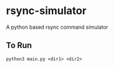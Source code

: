 # rsync-simulator
A python based rsync command simulator

## To Run

`python3 main.py <dir1> <dir2>`